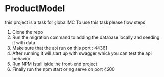 # ProductModel
this project is a task for globalIMC
To use this task please flow steps
1) Clone the repo
2) Run the migration command to adding the database locally and seeding it with 
data 
3) Make sure that the api run on this port : 44361
4) After running it will start up with swagger which you can test the api behavior 
5) Run NPM Istall iside the front-end project
6) Finally run the npm start or ng serve on port 4200
